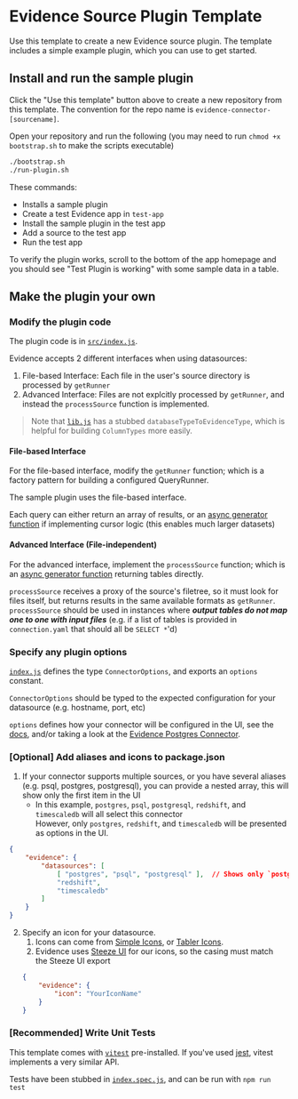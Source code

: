 # Evidence Source Plugin Template

Use this template to create a new Evidence source plugin. The template includes a simple example plugin, which you can use to get started.


## Install and run the sample plugin

Click the "Use this template" button above to create a new repository from this template. The convention for the repo name is `evidence-connector-[sourcename]`.

Open your repository and run the following (you may need to run `chmod +x bootstrap.sh` to make the scripts executable)

```bash
./bootstrap.sh
./run-plugin.sh
```

These commands:
- Installs a sample plugin
- Create a test Evidence app in `test-app`
- Install the sample plugin in the test app
- Add a source to the test app
- Run the test app

To verify the plugin works, scroll to the bottom of the app homepage and you should see "Test Plugin is working" with some sample data in a table.

## Make the plugin your own

### Modify the plugin code

The plugin code is in [`src/index.js`](./src/index.js).

Evidence accepts 2 different interfaces when using datasources:
1. File-based Interface: Each file in the user's source directory is processed by `getRunner`
2. Advanced Interface: Files are not explcitly processed by `getRunner`, and instead the `processSource` function is implemented.

> Note that [`lib.js`](./src/lib.js) has a stubbed `databaseTypeToEvidenceType`, which is helpful for building `ColumnTypes` more easily.

#### File-based Interface

For the file-based interface, modify the `getRunner` function; which is a factory pattern for building a configured QueryRunner.

The sample plugin uses the file-based interface.

Each query can either return an array of results, or an [async generator function](https://developer.mozilla.org/en-US/docs/Web/JavaScript/Reference/Statements/async_function*) if implementing cursor logic (this enables much larger datasets)

#### Advanced Interface (File-independent)

For the advanced interface, implement the `processSource` function; which is an [async generator function](https://developer.mozilla.org/en-US/docs/Web/JavaScript/Reference/Statements/async_function*) returning tables directly.

`processSource` receives a proxy of the source's filetree, so it must look for files itself, but returns results in the same available formats as `getRunner`. `processSource` should be used in instances where ***output tables do not map one to one with input files*** (e.g. if a list of tables is provided in `connection.yaml` that should all be `SELECT *`'d)

### Specify any plugin options

[`index.js`](./src/index.js) defines the type `ConnectorOptions`, and exports an `options` constant.  

`ConnectorOptions` should be typed to the expected configuration for your datasource (e.g. hostname, port, etc)  

`options` defines how your connector will be configured in the UI, see the [docs](https://docs.evidence.dev/plugins/create-source-plugin/), and/or taking a look at the [Evidence Postgres Connector](https://github.com/evidence-dev/evidence/blob/main/packages/datasources/postgres/index.cjs#L242).

### [Optional] Add aliases and icons to package.json

1. If your connector supports multiple sources, or you have several aliases (e.g. psql, postgres, postgresql), you can provide a nested array, this will show only the first item in the UI
    - In this example, `postgres`, `psql`, `postgresql`, `redshift`, and `timescaledb` will all select this connector  
    However, only `postgres`, `redshift`, and `timescaledb` will be presented as options in the UI.
```json
{
    "evidence": {
        "datasources": [
            [ "postgres", "psql", "postgresql" ],  // Shows only `postgres` in the UI
            "redshift",
            "timescaledb"
        ]
    }
}
```
2. Specify an icon for your datasource.
    1. Icons can come from [Simple Icons](https://simpleicons.org/), or [Tabler Icons](https://tabler-icons.io/).
    2. Evidence uses [Steeze UI](https://github.com/steeze-ui/icons#icon-packs) for our icons, so the casing must match  
        the Steeze UI export
   ```json
   {
       "evidence": {
           "icon": "YourIconName"
       }
   }
   ```






### [Recommended] Write Unit Tests

This template comes with [`vitest`](https://vitest.dev/) pre-installed. If you've used [jest](https://jestjs.io/), vitest implements a very similar API.

Tests have been stubbed in [`index.spec.js`](./src/index.spec.js), and can be run with `npm run test`
